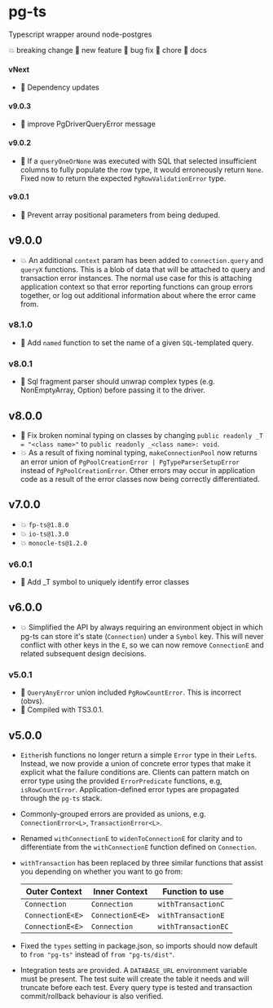 # pg-ts
Typescript wrapper around node-postgres

:boom: breaking change
:rocket: new feature
:bug: bug fix
:wrench: chore
:notebook: docs

#### vNext

- :wrench: Dependency updates

#### v9.0.3
- :wrench: improve PgDriverQueryError message

#### v9.0.2
- :bug: If a `queryOneOrNone` was executed with SQL that selected insufficient columns to fully
  populate the row type, it would erroneously return `None`. Fixed now to return the expected
  `PgRowValidationError` type.

#### v9.0.1
- :bug: Prevent array positional parameters from being deduped.

## v9.0.0
- :boom: An additional `context` param has been added to `connection.query` and `queryX`
  functions. This is a blob of data that will be attached to query and transaction error instances.
  The normal use case for this is attaching application context so that error reporting functions
  can group errors together, or log out additional information about where the error came from.

### v8.1.0
- :rocket: Add `named` function to set the name of a given `SQL`-templated query.

### v8.0.1
- :bug: Sql fragment parser should unwrap complex types (e.g. NonEmptyArray, Option) before
  passing it to the driver.

## v8.0.0
- :bug: Fix broken nominal typing on classes by changing `public readonly _T = "<class name>"`
  to `public readonly _<class name>: void`.
- :boom: As a result of fixing nominal typing, `makeConnectionPool` now returns an error union
  of `PgPoolCreationError | PgTypeParserSetupError` instead of `PgPoolCreationError`. Other errors
  may occur in application code as a result of the error classes now being correctly differentiated.

## v7.0.0
- :boom: `fp-ts@1.8.0`
- :boom: `io-ts@1.3.0`
- :boom: `monocle-ts@1.2.0`

### v6.0.1
- :wrench: Add _T symbol to uniquely identify error classes

## v6.0.0
- :boom: Simplified the API by always requiring an environment object in which pg-ts can
  store it's state (`Connection`) under a `Symbol` key. This will never conflict with other
  keys in the `E`, so we can now remove `ConnectionE` and related subsequent design decisions.

### v5.0.1
- :bug: `QueryAnyError` union included `PgRowCountError`. This is incorrect (obvs).
- :wrench: Compiled with TS3.0.1.

## v5.0.0
- `Either`ish functions no longer return a simple `Error` type in their `Left`s. Instead, we now
  provide a union of concrete error types that make it explicit what the failure conditions are.
  Clients can pattern match on error type using the provided `ErrorPredicate` functions, e.g,
  `isRowCountError`. Application-defined error types are propagated through the `pg-ts` stack.
- Commonly-grouped errors are provided as unions, e.g. `ConnectionError<L>`, `TransactionError<L>`.
- Renamed `withConnectionE` to `widenToConnectionE` for clarity and to differentiate from the
  `withConnectionE` function defined on `Connection`.
- `withTransaction` has been replaced by three similar functions that assist you depending on
   whether you want to go from:

     | Outer Context    | Inner Context    | Function to use     |
     |------------------|------------------|---------------------|
     | `Connection`     | `Connection`     | `withTransactionC`  |
     | `ConnectionE<E>` | `ConnectionE<E>` | `withTransactionE`  |
     | `ConnectionE<E>` | `Connection`     | `withTransactionEC` |

- Fixed the `types` setting in package.json, so imports should now default to `from "pg-ts"`
  instead of `from "pg-ts/dist"`.
- Integration tests are provided. A `DATABASE_URL` environment variable must be present. The test
  suite will create the table it needs and will truncate before each test. Every query type is
  tested and transaction commit/rollback behaviour is also verified.
